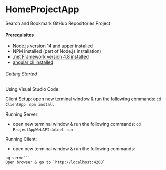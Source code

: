 # HomeProjectApp
Search and Bookmark GitHub Repositories Project
#### Prerequisites 
- [Node.js version 14 and upper installed](https://nodejs.org/en/download/)
- NPM installed (part of Node.js installation) 
- [.net Framework version 4.8 installed](https://dotnet.microsoft.com/en-us/download/dotnet-framework/net48)
- [angular cli installed](https://cli.angular.io/)


###### Getting Started
Using Visual Studio Code

Client Setup:
 open new terminal window & run the following commands:
 ```cd ClientApp```
``` npm install```

Running Server:
- open new terminal window & run the following commands:
```cd ProjectAppWebAPI```
```dotnet run```

Running Client:
- open new terminal window & run the following commands:
```cd ClientApp
ng serve```
Open browser & go to `http://localhost:4200`
